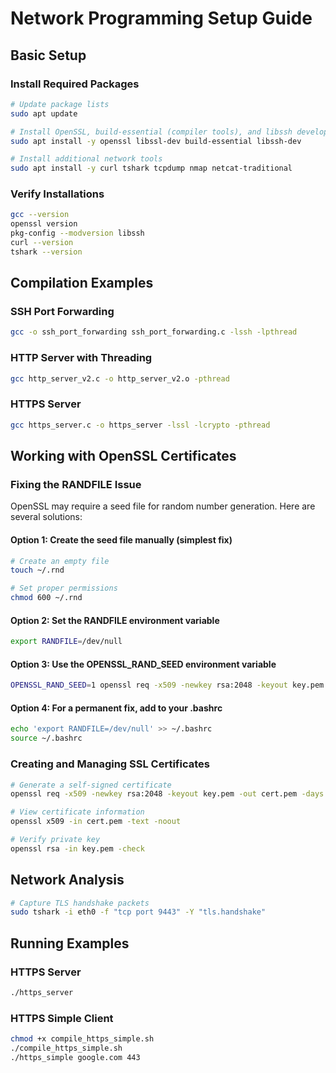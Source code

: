 # Network Programming Setup Guide

## Basic Setup

### Install Required Packages

```bash
# Update package lists
sudo apt update

# Install OpenSSL, build-essential (compiler tools), and libssh development libraries
sudo apt install -y openssl libssl-dev build-essential libssh-dev

# Install additional network tools
sudo apt install -y curl tshark tcpdump nmap netcat-traditional
```

### Verify Installations

```bash
gcc --version
openssl version
pkg-config --modversion libssh
curl --version
tshark --version
```

## Compilation Examples

### SSH Port Forwarding

```bash
gcc -o ssh_port_forwarding ssh_port_forwarding.c -lssh -lpthread
```

### HTTP Server with Threading

```bash
gcc http_server_v2.c -o http_server_v2.o -pthread
```

### HTTPS Server

```bash
gcc https_server.c -o https_server -lssl -lcrypto -pthread
```

## Working with OpenSSL Certificates

### Fixing the RANDFILE Issue

OpenSSL may require a seed file for random number generation. Here are several solutions:

#### Option 1: Create the seed file manually (simplest fix)

```bash
# Create an empty file
touch ~/.rnd

# Set proper permissions
chmod 600 ~/.rnd
```

#### Option 2: Set the RANDFILE environment variable

```bash
export RANDFILE=/dev/null
```

#### Option 3: Use the OPENSSL_RAND_SEED environment variable

```bash
OPENSSL_RAND_SEED=1 openssl req -x509 -newkey rsa:2048 -keyout key.pem -out cert.pem -days 365 -nodes -subj "/CN=localhost"
```

#### Option 4: For a permanent fix, add to your .bashrc

```bash
echo 'export RANDFILE=/dev/null' >> ~/.bashrc
source ~/.bashrc
```

### Creating and Managing SSL Certificates

```bash
# Generate a self-signed certificate
openssl req -x509 -newkey rsa:2048 -keyout key.pem -out cert.pem -days 365 -nodes -subj "/CN=localhost"

# View certificate information
openssl x509 -in cert.pem -text -noout

# Verify private key
openssl rsa -in key.pem -check
```

## Network Analysis

```bash
# Capture TLS handshake packets
sudo tshark -i eth0 -f "tcp port 9443" -Y "tls.handshake"
```

## Running Examples

### HTTPS Server

```bash
./https_server
```

### HTTPS Simple Client

```bash
chmod +x compile_https_simple.sh
./compile_https_simple.sh
./https_simple google.com 443
```

